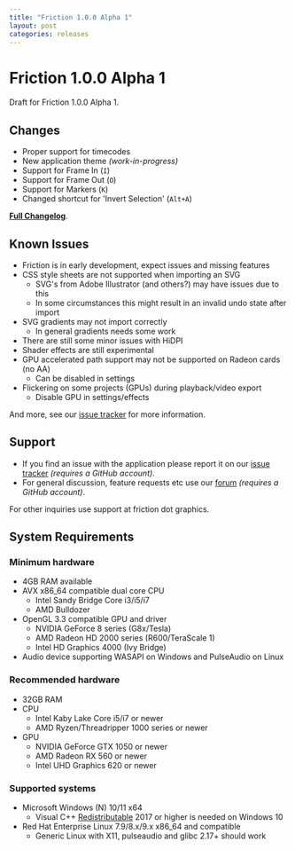 ```yaml
---
title: "Friction 1.0.0 Alpha 1"
layout: post
categories: releases
---
```


# Friction 1.0.0 Alpha 1

Draft for Friction 1.0.0 Alpha 1.

## Changes

* Proper support for timecodes
* New application theme *(work-in-progress)*
* Support for Frame In (`I`)
* Support for Frame Out (`O`)
* Support for Markers (`K`)
* Changed shortcut for 'Invert Selection' (`Alt+A`)

[**Full Changelog**](https://github.com/friction2d/friction/compare/v0.9.6...v1.0.0-alpha1).

## Known Issues

* Friction is in early development, expect issues and missing features
* CSS style sheets are not supported when importing an SVG
  * SVG's from Adobe Illustrator (and others?) may have issues due to this
  * In some circumstances this might result in an invalid undo state after import
* SVG gradients may not import correctly
  * In general gradients needs some work
* There are still some minor issues with HiDPI
* Shader effects are still experimental
* GPU accelerated path support may not be supported on Radeon cards (no AA)
  * Can be disabled in settings
* Flickering on some projects (GPUs) during playback/video export
  * Disable GPU in settings/effects

And more, see our [issue tracker](https://github.com/friction2d/friction/issues) for more information.

## Support

* If you find an issue with the application please report it on our [issue tracker](https://github.com/friction2d/friction/issues) *(requires a GitHub account)*.
* For general discussion, feature requests etc use our [forum](https://github.com/orgs/friction2d/discussions) *(requires a GitHub account)*.

For other inquiries use support at friction dot graphics.

## System Requirements

### Minimum hardware

* 4GB RAM available
* AVX x86_64 compatible dual core CPU
  * Intel Sandy Bridge Core i3/i5/i7
  * AMD Bulldozer
* OpenGL 3.3 compatible GPU and driver
  * NVIDIA GeForce 8 series (G8x/Tesla)
  * AMD Radeon HD 2000 series (R600/TeraScale 1)
  * Intel HD Graphics 4000 (Ivy Bridge)
* Audio device supporting WASAPI on Windows and PulseAudio on Linux

### Recommended hardware

* 32GB RAM
* CPU
  * Intel Kaby Lake Core i5/i7 or newer
  * AMD Ryzen/Threadripper 1000 series or newer
* GPU
  * NVIDIA GeForce GTX 1050 or newer
  * AMD Radeon RX 560 or newer
  * Intel UHD Graphics 620 or newer

### Supported systems

* Microsoft Windows (N) 10/11 x64
  * Visual C++ [Redistributable](https://aka.ms/vs/17/release/vc_redist.x64.exe) 2017 or higher is needed on Windows 10
* Red Hat Enterprise Linux 7.9/8.x/9.x x86_64 and compatible
  * Generic Linux with X11, pulseaudio and glibc 2.17+ should work
